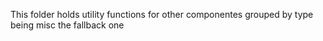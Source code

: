 This folder holds utility functions for other componentes grouped by type being misc the fallback one
